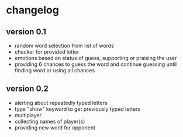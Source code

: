 # changelog

## version 0.1

- random word selection from list of words
- checker for provided letter
- emotions based on status of guess, supporting or praising the user
- providing 6 chances to guess the word and continue guessing until finding word
  or using all chances


## version 0.2

- alerting about repeatedly typed letters
- type "show" keyword to get previously typed letters
- multiplayer
- collecting names of player(s)
- providing new word for opponent 